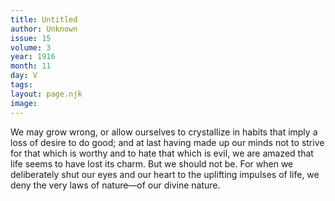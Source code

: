 ```yaml
---
title: Untitled
author: Unknown
issue: 15
volume: 3
year: 1916
month: 11
day: V
tags:
layout: page.njk
image:
---
```

We may grow wrong, or allow ourselves to crystallize in habits that imply a loss of desire to do good; and at last having made up our minds not to strive for that which is worthy and to hate that which is evil, we are amazed that life seems to have lost its charm. But we should not be. For when we deliberately shut our eyes and our heart to the uplifting impulses of life, we deny the very laws of nature—of our divine nature.




